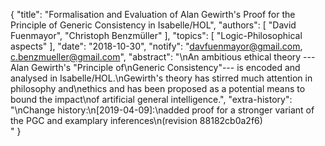 {
    "title": "Formalisation and Evaluation of Alan Gewirth's Proof for the Principle of Generic Consistency in Isabelle/HOL",
    "authors": [
        "David Fuenmayor",
        "Christoph Benzmüller"
    ],
    "topics": [
        "Logic-Philosophical aspects"
    ],
    "date": "2018-10-30",
    "notify": "davfuenmayor@gmail.com, c.benzmueller@gmail.com",
    "abstract": "\nAn ambitious ethical theory ---Alan Gewirth's \"Principle of\nGeneric Consistency\"--- is encoded and analysed in Isabelle/HOL.\nGewirth's theory has stirred much attention in philosophy and\nethics and has been proposed as a potential means to bound the impact\nof artificial general intelligence.",
    "extra-history": "\nChange history:\n[2019-04-09]:\nadded proof for a stronger variant of the PGC and examplary inferences\n(revision 88182cb0a2f6)<br>"
}